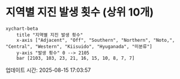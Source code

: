 # 지역별 지진 발생 횟수 (상위 10개)

```mermaid
xychart-beta
    title "지역별 지진 발생 횟수"
    x-axis ["Adjacent", "Off", "Southern", "Northern", "Noto,", "Central", "Western", "Kiisuido", "Hyuganada", "미분류"]
    y-axis "발생 횟수" 0 --> 2105
    bar [2103, 103, 23, 21, 16, 15, 10, 8, 7, 7]
```

업데이트 시간: 2025-08-15 17:03:57
